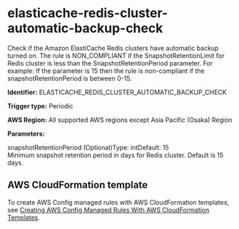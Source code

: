 # elasticache\-redis\-cluster\-automatic\-backup\-check<a name="elasticache-redis-cluster-automatic-backup-check"></a>

Check if the Amazon ElastiCache Redis clusters have automatic backup turned on\. The rule is NON\_COMPLIANT if the SnapshotRetentionLimit for Redis cluster is less than the SnapshotRetentionPeriod parameter\. For example: If the parameter is 15 then the rule is non\-compliant if the snapshotRetentionPeriod is between 0\-15\. 

**Identifier:** ELASTICACHE\_REDIS\_CLUSTER\_AUTOMATIC\_BACKUP\_CHECK

**Trigger type:** Periodic

**AWS Region:** All supported AWS regions except Asia Pacific \(Osaka\) Region

**Parameters:**

snapshotRetentionPeriod \(Optional\)Type: intDefault: 15  
Minimum snapshot retention period in days for Redis cluster\. Default is 15 days\.

## AWS CloudFormation template<a name="w29aac11c33c17b7d155c15"></a>

To create AWS Config managed rules with AWS CloudFormation templates, see [Creating AWS Config Managed Rules With AWS CloudFormation Templates](aws-config-managed-rules-cloudformation-templates.md)\.